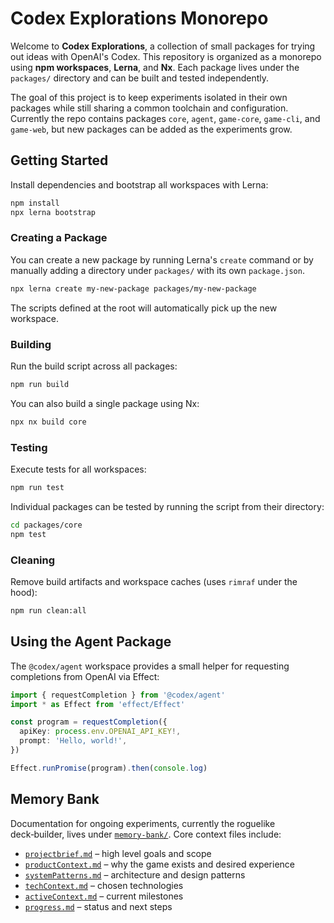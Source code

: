 # Codex Explorations Monorepo

Welcome to **Codex Explorations**, a collection of small packages for trying out
ideas with OpenAI's Codex. This repository is organized as a monorepo using
**npm workspaces**, **Lerna**, and **Nx**. Each package lives under the
`packages/` directory and can be built and tested independently.

The goal of this project is to keep experiments isolated in their own packages
while still sharing a common toolchain and configuration. Currently the repo
contains packages `core`, `agent`, `game-core`, `game-cli`, and `game-web`, but
new packages can be added as the experiments grow.

## Getting Started

Install dependencies and bootstrap all workspaces with Lerna:

```bash
npm install
npx lerna bootstrap
```

### Creating a Package

You can create a new package by running Lerna's `create` command or by manually
adding a directory under `packages/` with its own `package.json`.

```bash
npx lerna create my-new-package packages/my-new-package
```

The scripts defined at the root will automatically pick up the new workspace.

### Building

Run the build script across all packages:

```bash
npm run build
```

You can also build a single package using Nx:

```bash
npx nx build core
```

### Testing

Execute tests for all workspaces:

```bash
npm run test
```

Individual packages can be tested by running the script from their directory:

```bash
cd packages/core
npm test
```

### Cleaning

Remove build artifacts and workspace caches (uses `rimraf` under the hood):

```bash
npm run clean:all
```

## Using the Agent Package

The `@codex/agent` workspace provides a small helper for requesting completions from OpenAI via Effect:

```ts
import { requestCompletion } from '@codex/agent'
import * as Effect from 'effect/Effect'

const program = requestCompletion({
  apiKey: process.env.OPENAI_API_KEY!,
  prompt: 'Hello, world!',
})

Effect.runPromise(program).then(console.log)
```

## Memory Bank

Documentation for ongoing experiments, currently the roguelike deck‑builder, lives under [`memory-bank/`](memory-bank/). Core context files include:

- [`projectbrief.md`](memory-bank/projectbrief.md) – high level goals and scope
- [`productContext.md`](memory-bank/productContext.md) – why the game exists and desired experience
- [`systemPatterns.md`](memory-bank/systemPatterns.md) – architecture and design patterns
- [`techContext.md`](memory-bank/techContext.md) – chosen technologies
- [`activeContext.md`](memory-bank/activeContext.md) – current milestones
- [`progress.md`](memory-bank/progress.md) – status and next steps

